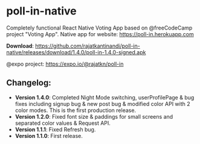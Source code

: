 # poll-in-native

Completely functional React Native Voting App based on @freeCodeCamp project "Voting App".
Native app for website: https://poll-in.herokuapp.com

**Download**: https://github.com/rajatkantinandi/poll-in-native/releases/download/1.4.0/poll-in-1.4.0-signed.apk

@expo project: https://expo.io/@rajatkn/poll-in

## Changelog:

- **Version 1.4.0**: Completed Night Mode switching, userProfilePage & bug fixes including signup bug & new post bug & modified color API with 2 color modes. This is the first production release.
- **Version 1.2.0**: Fixed font size & paddings for small screens and separated color values & Request API.
- **Version 1.1.1**: Fixed Refresh bug.
- **Version 1.1.0**: First release.
